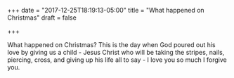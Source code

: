 +++
date = "2017-12-25T18:19:13-05:00"
title = "What happened on Christmas"
draft = false

+++

What happened on Christmas?
This is the day when God poured out his love by giving us a child - Jesus Christ who will be taking the stripes, nails, piercing, cross, and giving up his life all to say - I love you so much I forgive you. 
